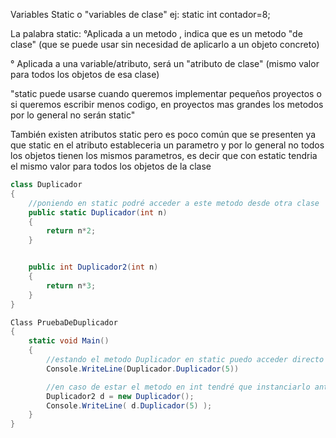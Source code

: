 <p>
Variables Static o "variables de clase" ej: static int contador=8;<br>

La palabra static:
°Aplicada a un metodo , indica que es un metodo "de clase"
(que se puede usar sin necesidad de aplicarlo a un objeto concreto)

° Aplicada a una variable/atributo, será un "atributo de clase"
(mismo valor para todos los objetos de esa clase)

"static puede usarse cuando queremos implementar pequeños proyectos o
si queremos escribir menos codigo, en proyectos mas grandes los metodos
por lo general no serán static"

También existen atributos static pero es poco común que se presenten
ya que static en el atributo estableceria un parametro y por lo general
no todos los objetos tienen los mismos parametros, es decir que con estatic
tendria el mismo valor para todos los objetos de la clase

</p>

```c#
class Duplicador
{
    //poniendo en static podré acceder a este metodo desde otra clase
    public static Duplicador(int n)
    {
        return n*2;
    }


    public int Duplicador2(int n)
    {
        return n*3;
    }
}

Class PruebaDeDuplicador
{
    static void Main()
    {
        //estando el metodo Duplicador en static puedo acceder directo invocando a la clase
        Console.WriteLine(Duplicador.Duplicador(5))

        //en caso de estar el metodo en int tendré que instanciarlo antes de usar
        Duplicador2 d = new Duplicador();
        Console.WriteLine( d.Duplicador(5) );
    }
}

```

```

```
